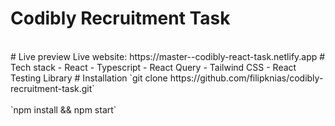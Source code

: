 # Codibly Recruitment Task
<br />
# Live preview
Live website: https://master--codibly-react-task.netlify.app
# Tech stack
- React
- Typescript
- React Query
- Tailwind CSS
- React Testing Library
# Installation
`git clone https://github.com/filipknias/codibly-recruitment-task.git`
<br />
<br />
`npm install && npm start`